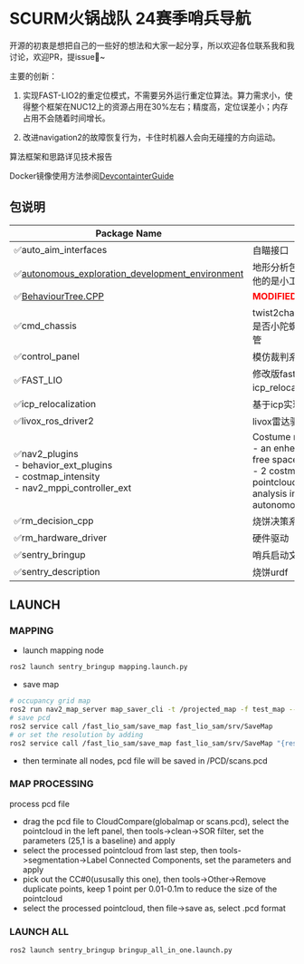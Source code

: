 # SCURM火锅战队 24赛季哨兵导航

开源的初衷是想把自己的一些好的想法和大家一起分享，所以欢迎各位联系我和我讨论，欢迎PR，提issue🫠~

主要的创新：

1. 实现FAST-LIO2的重定位模式，不需要另外运行重定位算法。算力需求小，使得整个框架在NUC12上的资源占用在30%左右；精度高，定位误差小；内存占用不会随着时间增长。

2. 改进navigation2的故障恢复行为，卡住时机器人会向无碰撞的方向运动。

算法框架和思路详见技术报告

Docker镜像使用方法参阅[DevcontainterGuide](./DevcontainterGuide.md)

## 包说明

| Package Name | Description |
|--------------|-------------|
| ✅auto_aim_interfaces | 自瞄接口 |
| ✅[autonomous_exploration_development_environment](https://github.com/HongbiaoZ/autonomous_exploration_development_environment) | 地形分析包terrain_analysis和terrain_analysis_ext，其他的是小工具无关紧要 |
| ✅[BehaviourTree.CPP](https://github.com/BehaviorTree/BehaviorTree.CPP) | <span style="color:red">**MODIFIED**</span> BehaviourTree lib |
| ✅cmd_chassis | twist2chassis_cmd：将twist加上底盘的控制方式（如是否小陀螺），发出到串口接收的话题；其他的可以先不管 |
| ✅control_panel | 模仿裁判系统发消息 |
| ✅FAST_LIO | 修改版fastlio，具备建图和重定位功能（须配合icp_relocalizatiion使用） |
| ✅icp_relocalization | 基于icp实现的重定位，须配合修改版FAST_LIO使用 |
| ✅livox_ros_driver2 | livox雷达驱动 |
| ✅nav2_plugins <br> - behavior_ext_plugins <br> - costmap_intensity <br> - nav2_mppi_controller_ext | Costume nav2 plugins <br> - an enhenced back_up action that move toward free space <br> - 2 costmap_2d layer that use intensity filed of pointcloud msg rather than height (use with terrain analysis in autonomous_exploration_development_environment) |
| ✅rm_decision_cpp | 烧饼决策系统 |
| ✅rm_hardware_driver | 硬件驱动 |
| ✅sentry_bringup | 哨兵启动文件 |
| ✅sentry_description | 烧饼urdf |

## LAUNCH

### MAPPING

- launch mapping node

```bash
ros2 launch sentry_bringup mapping.launch.py
```

- save map

```bash
# occupancy grid map
ros2 run nav2_map_server map_saver_cli -t /projected_map -f test_map --fmt png
# save pcd
ros2 service call /fast_lio_sam/save_map fast_lio_sam/srv/SaveMap
# or set the resolution by adding 
ros2 service call /fast_lio_sam/save_map fast_lio_sam/srv/SaveMap "{resolution: 0.0}"
```

- then terminate all nodes, pcd file will be saved in /PCD/scans.pcd
    
### MAP PROCESSING

process pcd file
- drag the pcd file to CloudCompare(globalmap or scans.pcd), select the pointcloud in the left panel, then tools->clean->SOR filter, set the parameters (25,1 is a baseline) and apply
- select the processed pointcloud from last step, then tools->segmentation->Label Connected Components, set the parameters and apply
- pick out the CC#0(ususally this one), then tools->Other->Remove duplicate points, keep 1 point per 0.01-0.1m to reduce the size of the pointcloud
- select the processed pointcloud, then file->save as, select .pcd format

### LAUNCH ALL

```bash
ros2 launch sentry_bringup bringup_all_in_one.launch.py
```